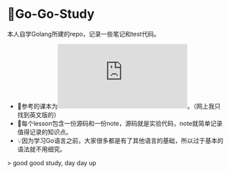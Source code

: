 # 📔Go-Go-Study
<p></p>

本人自学Golang所建的repo，记录一些笔记和test代码。
* 📖参考的课本为![《Go语言趣学指南》](https://github.com/Xuhy0826/Golang-Study/blob/master/resource/Get.Programming.Go.Nathan.Youngman.pdf)。（网上我只找到英文版的）
* 📓每个lesson包含一份源码和一份note，源码就是实验代码，note就简单记录值得记录的知识点。  
* 💡因为学习Go语言之前，大家很多都是有了其他语言的基础，所以过于基本的语法就不用细究。  
<p></p>
> good good study, day day up